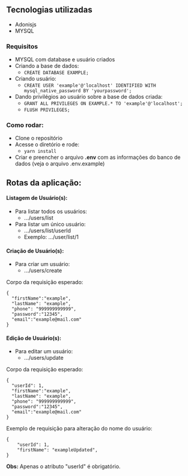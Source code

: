 ## Tecnologias utilizadas
  - Adonisjs
  - MYSQL

### Requisitos
  - MYSQL com database e usuário criados
  - Criando a base de dados:
    - ```CREATE DATABASE EXAMPLE;```
  - Criando usuário:
    - ```CREATE USER 'example'@'localhost' IDENTIFIED WITH mysql_native_password BY 'yourpassword';```
  - Dando privilégios ao usuário sobre a base de dados criada:
    - ```GRANT ALL PRIVILEGES ON EXAMPLE.* TO 'example'@'localhost';```
    - ```FLUSH PRIVILEGES;```
### Como rodar:
  - Clone o repositório
  - Acesse o diretório e rode:
     - ```yarn install```
  - Criar e preencher o arquivo **.env** com as informações do banco de dados (veja o arquivo .env.example)

## Rotas da aplicação:
#### Listagem de Usuário(s): 
  - Para listar todos os usuários:
      - .../users/list
  - Para listar um único usuário:
      - .../users/list/userId
      - Exemplo: .../user/list/1 

#### Criação de Usuário(s): 
  - Para criar um usuário:
      - .../users/create

Corpo da requisição esperado: 
```
{
  "firstName":"example",
  "lastName": "example",
  "phone": "999999999999",
  "password":"12345",
  "email":"example@mail.com"
}
```

#### Edição de Usuário(s): 
  - Para editar um usuário:
      - .../users/update

Corpo da requisição esperado: 
```
{
  "userId": 1, 
  "firstName":"example",
  "lastName": "example",
  "phone": "999999999999",
  "password":"12345",
  "email":"example@mail.com"
}
```
Exemplo de requisição para alteração do nome do usuário:
```
{
	"userId": 1,
	"firstName": "exampleUpdated",
}
```
**Obs:** Apenas o atributo "userId" é obrigatório.


